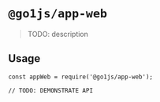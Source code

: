 # `@go1js/app-web`

> TODO: description

## Usage

```
const appWeb = require('@go1js/app-web');

// TODO: DEMONSTRATE API
```
